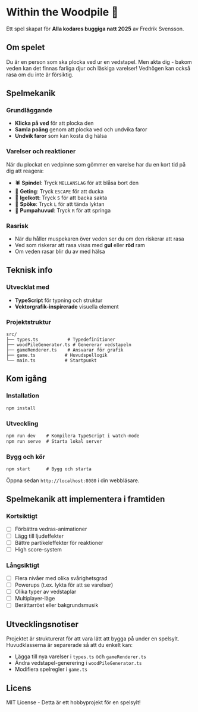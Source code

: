 # Within the Woodpile 🌲
Ett spel skapat för **Alla kodares buggiga natt 2025** av Fredrik Svensson.

## Om spelet
Du är en person som ska plocka ved ur en vedstapel. Men akta dig - bakom veden kan det finnas farliga djur och läskiga varelser! Vedhögen kan också rasa om du inte är försiktig.

## Spelmekanik

### Grundläggande
- **Klicka på ved** för att plocka den
- **Samla poäng** genom att plocka ved och undvika faror
- **Undvik faror** som kan kosta dig hälsa

### Varelser och reaktioner
När du plockat en vedpinne som gömmer en varelse har du en kort tid på dig att reagera:

- 🕷️ **Spindel**: Tryck `MELLANSLAG` för att blåsa bort den
- 🐝 **Geting**: Tryck `ESCAPE` för att ducka
- 🦔 **Igelkott**: Tryck `S` för att backa sakta
- 👻 **Spöke**: Tryck `L` för att tända lyktan
- 🎃 **Pumpahuvud**: Tryck `R` för att springa

### Rasrisk
- När du håller muspekaren över veden ser du om den riskerar att rasa 
- Ved som riskerar att rasa visas med **gul** eller **röd** ram
- Om veden rasar blir du av med hälsa

## Teknisk info

### Utvecklat med
- **TypeScript** för typning och struktur
- **Vektorgrafik-inspirerade** visuella element

### Projektstruktur
```
src/
├── types.ts           # Typedefinitioner
├── woodPileGenerator.ts # Genererar vedstapeln
├── gameRenderer.ts    # Ansvarar för grafik
├── game.ts           # Huvudspellogik
└── main.ts           # Startpunkt
```

## Kom igång
### Installation
```bash
npm install
```

### Utveckling
```bash
npm run dev    # Kompilera TypeScript i watch-mode
npm run serve  # Starta lokal server
```

### Bygg och kör
```bash
npm start      # Bygg och starta
```

Öppna sedan `http://localhost:8080` i din webbläsare.

## Spelmekanik att implementera i framtiden
### Kortsiktigt
- [ ] Förbättra vedras-animationer
- [ ] Lägg till ljudeffekter
- [ ] Bättre partikeleffekter för reaktioner
- [ ] High score-system

### Långsiktigt  
- [ ] Flera nivåer med olika svårighetsgrad
- [ ] Powerups (t.ex. lykta för att se varelser)
- [ ] Olika typer av vedstaplar
- [ ] Multiplayer-läge
- [ ] Berättarröst eller bakgrundsmusik

## Utvecklingsnotiser
Projektet är strukturerat för att vara lätt att bygga på under en spelsylt. Huvudklasserna är separerade så att du enkelt kan:
- Lägga till nya varelser i `types.ts` och `gameRenderer.ts`
- Ändra vedstapel-generering i `woodPileGenerator.ts`  
- Modifiera spelregler i `game.ts`

## Licens
MIT License - Detta är ett hobbyprojekt för en spelsylt!
